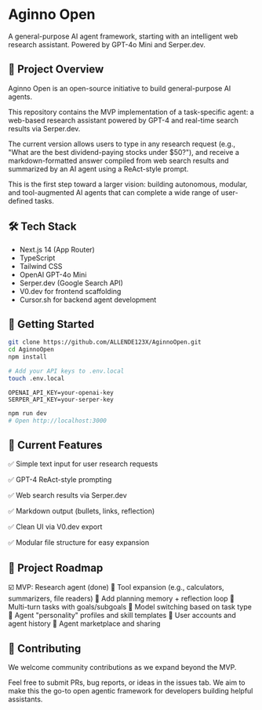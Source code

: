 # Aginno Open

A general-purpose AI agent framework, starting with an intelligent web research assistant. Powered by GPT-4o Mini and Serper.dev.

## 🧠 Project Overview

Aginno Open is an open-source initiative to build general-purpose AI agents.

This repository contains the MVP implementation of a task-specific agent: a web-based research assistant powered by GPT-4 and real-time search results via Serper.dev.

The current version allows users to type in any research request (e.g., "What are the best dividend-paying stocks under $50?"), and receive a markdown-formatted answer compiled from web search results and summarized by an AI agent using a ReAct-style prompt.

This is the first step toward a larger vision: building autonomous, modular, and tool-augmented AI agents that can complete a wide range of user-defined tasks.

## 🛠️ Tech Stack

- Next.js 14 (App Router)
- TypeScript
- Tailwind CSS
- OpenAI GPT-4o Mini
- Serper.dev (Google Search API)
- V0.dev for frontend scaffolding
- Cursor.sh for backend agent development

## 🚀 Getting Started

```bash
git clone https://github.com/ALLENDE123X/AginnoOpen.git
cd AginnoOpen
npm install

# Add your API keys to .env.local
touch .env.local
```

```env
OPENAI_API_KEY=your-openai-key
SERPER_API_KEY=your-serper-key
```

```bash
npm run dev
# Open http://localhost:3000
```

## 🧪 Current Features

✅ Simple text input for user research requests

✅ GPT-4 ReAct-style prompting

✅ Web search results via Serper.dev

✅ Markdown output (bullets, links, reflection)

✅ Clean UI via V0.dev export

✅ Modular file structure for easy expansion

## 🧭 Project Roadmap

☑️ MVP: Research agent (done)
🔄 Tool expansion (e.g., calculators, summarizers, file readers)
🔄 Add planning memory + reflection loop
🔄 Multi-turn tasks with goals/subgoals
🔄 Model switching based on task type
🔄 Agent "personality" profiles and skill templates
🔄 User accounts and agent history
🔄 Agent marketplace and sharing

## 🤝 Contributing

We welcome community contributions as we expand beyond the MVP.

Feel free to submit PRs, bug reports, or ideas in the issues tab. We aim to make this the go-to open agentic framework for developers building helpful assistants. 
